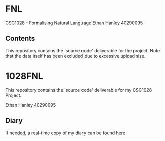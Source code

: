 # FNL

 CSC1028 - Formalising Natural Language
Ethan Hanley 40290095

## Contents
This repository contains the 'source code' deliverable for the project.
Note that the data itself has been excluded due to excessive upload size.

# 1028FNL

This repository contains the 'source code' deliverable for my CSC1028 Project.

Ethan Hanley 40290095
## Diary
If needed, a real-time copy of my diary can be found [here](https://docs.google.com/document/d/1_FlFUpbsFLtXS3cAbci_XNpKwm1DLavcZcMBRyhouAw/edit?usp=sharing).
